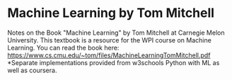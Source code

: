 # Machine Learning by Tom Mitchell
Notes on the Book "Machine Learning" by Tom Mitchell at Carnegie Melon University. This textbook is a resource for the WPI course on Machine Learning. You can read the book here: https://www.cs.cmu.edu/~tom/files/MachineLearningTomMitchell.pdf 
*Separate implementations provided from w3schools Python with ML as well as coursera. 
